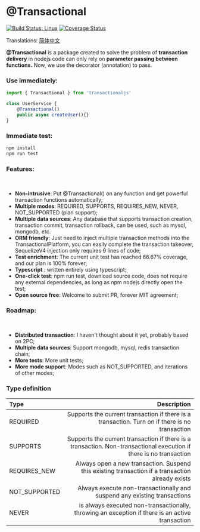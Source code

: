 # @Transactional

[![Build Status: Linux](https://travis-ci.org/muyu66/transactional.svg?branch=master)](https://travis-ci.org/muyu66/transactional)
[![Coverage Status](https://coveralls.io/repos/github/muyu66/transactional/badge.svg?branch=master)](https://coveralls.io/github/muyu66/transactional?branch=master)

Translations: [简体中文](https://github.com/muyu66/transactional/blob/master/README_CN.md)

**@Transactional** is a package created to solve the problem of **transaction delivery** in nodejs code can only rely on **parameter passing between functions.**
Now, we use the decorator (annotation) to pass.

### Use immediately:
``` typescript
import { Transactional } from 'transactionaljs'

class UserService {
	@Transactional()
	public async createUser(){}
}
```

### Immediate test:
``` bash
npm install
npm run test
```


### Features:
 
- **Non-intrusive**: Put @Transactional() on any function and get powerful transaction functions automatically;
- **Multiple modes**: REQUIRED, SUPPORTS, REQUIRES_NEW, NEVER, NOT_SUPPORTED (plan support);
- **Multiple data sources**: Any database that supports transaction creation, transaction commit, transaction rollback, can be used, such as mysql, mongodb, etc.
- **ORM friendly**: Just need to inject multiple transaction methods into the TransactionalPlatform, you can easily complete the transaction takeover, SequelizeV4 injection only requires 9 lines of code;
- **Test enrichment**: The current unit test has reached 66.67% coverage, and our plan is 100% forever;
- **Typescript** : written entirely using typescript;
- **One-click test**: npm run test, download source code, does not require any external dependencies, as long as npm nodejs directly open the test;
- **Open source free**: Welcome to submit PR, forever MIT agreement;


### Roadmap:
 
- **Distributed transaction**: I haven't thought about it yet, probably based on 2PC;
- **Multiple data sources**: Support mongodb, mysql, redis transaction chain;
- **More tests**: More unit tests;
- **More mode support**: Modes such as NOT_SUPPORTED, and iterations of other modes;


### Type definition

| Type | Description
| :-------- | --------:
| REQUIRED | Supports the current transaction if there is a transaction. Turn on if there is no transaction
| SUPPORTS | Supports the current transaction if there is a transaction. Non-transactional execution if there is no transaction
| REQUIRES_NEW | Always open a new transaction. Suspend this existing transaction if a transaction already exists
| NOT_SUPPORTED | Always execute non-transactionally and suspend any existing transactions
| NEVER | is always executed non-transactionally, throwing an exception if there is an active transaction